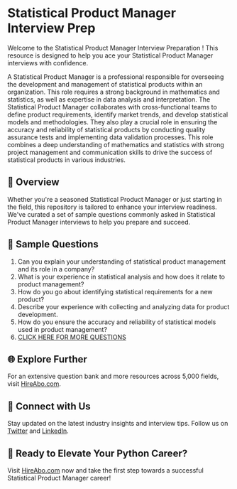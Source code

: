 # Statistical Product Manager Interview Prep

Welcome to the Statistical Product Manager Interview Preparation ! This resource is designed to help you ace your Statistical Product Manager interviews with confidence.

A Statistical Product Manager is a professional responsible for overseeing the development and management of statistical products within an organization. This role requires a strong background in mathematics and statistics, as well as expertise in data analysis and interpretation. The Statistical Product Manager collaborates with cross-functional teams to define product requirements, identify market trends, and develop statistical models and methodologies. They also play a crucial role in ensuring the accuracy and reliability of statistical products by conducting quality assurance tests and implementing data validation processes. This role combines a deep understanding of mathematics and statistics with strong project management and communication skills to drive the success of statistical products in various industries.

## 🚀 Overview

Whether you're a seasoned Statistical Product Manager or just starting in the field, this repository is tailored to enhance your interview readiness. We've curated a set of sample questions commonly asked in Statistical Product Manager interviews to help you prepare and succeed.

## 📝 Sample Questions

1. Can you explain your understanding of statistical product management and its role in a company?
2. What is your experience in statistical analysis and how does it relate to product management?
3. How do you go about identifying statistical requirements for a new product?
4. Describe your experience with collecting and analyzing data for product development.
5. How do you ensure the accuracy and reliability of statistical models used in product management?
6. [CLICK HERE FOR MORE QUESTIONS](https://hireabo.com/job/19_1_30/Statistical%20Product%20Manager)

## 🌐 Explore Further

For an extensive question bank and more resources across 5,000 fields, visit [HireAbo.com](https://www.hireabo.com).

## 📱 Connect with Us

Stay updated on the latest industry insights and interview tips. Follow us on [Twitter](https://twitter.com/hireabo) and [LinkedIn](https://www.linkedin.com/in/hire-abo-3609972a8/).

## 🚀 Ready to Elevate Your Python Career?

Visit [HireAbo.com](https://www.hireabo.com) now and take the first step towards a successful Statistical Product Manager career!